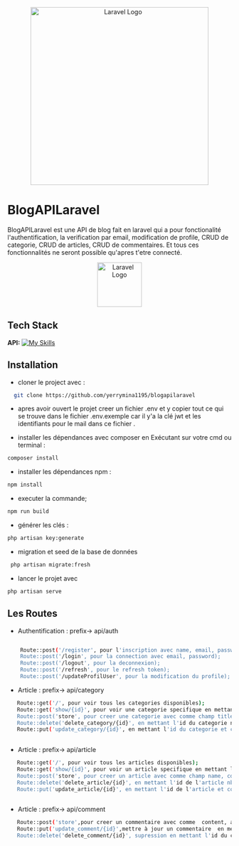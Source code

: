 <p align="center"><a href="https://laravel.com" target="_blank"><img src="https://raw.githubusercontent.com/laravel/art/master/logo-lockup/5%20SVG/2%20CMYK/1%20Full%20Color/laravel-logolockup-cmyk-red.svg" width="400" alt="Laravel Logo"></a></p>

# BlogAPILaravel

BlogAPILaravel est une API de blog fait en laravel qui a pour fonctionalité l'authentification, la verification par email, modification de profile, CRUD de categorie, CRUD de articles, CRUD de commentaires. Et tous ces fonctionnalités ne seront possible qu'apres t'etre connecté.



<p align="center"><a href="#" target="_blank"><img src="https://volkeno.com/images/logo.svg" width="100" alt="Laravel Logo"/></a></p>



## Tech Stack

**API:**  [![My Skills](https://skillicons.dev/icons?i=laravel&&theme=light)](https://skillicons.dev)





## Installation

- cloner le project avec :

```bash
  git clone https://github.com/yerrymina1195/blogapilaravel
```
- apres avoir ouvert le projet creer un fichier .env et y copier tout ce qui se trouve dans le fichier .env.exemple car il y'a la clé jwt et les identifiants pour le mail dans ce fichier  .

- installer les dépendances avec composer en Exécutant sur votre cmd ou terminal : 
```bash
composer install
```
- installer les dépendances npm :
```bash
npm install
```
- executer la commande;
```bash
npm run build
```
- générer les clés :
```bash
php artisan key:generate
```
- migration et seed de la base de données
```bash
 php artisan migrate:fresh
```
- lancer le projet avec
```bash
php artisan serve 
```
## Les Routes 
- Authentification : prefix-> api/auth
```bash

    Route::post('/register', pour l'inscription avec name, email, password, password_confirmation);
    Route::post('/login', pour la connection avec email, password);
    Route::post('/logout', pour la deconnexion);
    Route::post('/refresh', pour le refresh token);  
    Route::post('/updateProfilUser', pour la modification du profile);     
```

- Article : prefix-> api/category
```bash
   Route::get('/', pour voir tous les categories disponibles);
   Route::get('show/{id}', pour voir une categorie specifique en mettant l'id du categorie comme parametre);
   Route::post('store', pour creer une categorie avec comme champ title nb: auth necessaire );
   Route::delete('delete_category/{id}', en mettant l'id du categorie nb: auth necessaire );
   Route::put('update_category/{id}', en mettant l'id du categorie et comme champ title nb: auth necessaire   );
       
```

- Article : prefix-> api/article
```bash
   Route::get('/', pour voir tous les articles disponibles);
   Route::get('show/{id}', pour voir un article specifique en mettant l'id du article comme parametre);
   Route::post('store', pour creer un article avec comme champ name, content, category_Id, image(nullabe) nb: auth necessaire );
   Route::delete('delete_article/{id}', en mettant l'id de l'article nb: auth necessaire );
   Route::put('update_article/{id}', en mettant l'id de l'article et comme champ name, content, category_Id, image(nullabe) nb: auth necessaire   );
       
```

- Article : prefix-> api/comment
```bash
   Route::post('store',pour creer un commentaire avec comme  content, article_Id,  nb: auth necessaire );
   Route::put('update_comment/{id}',mettre à jour un commentaire  en mettant l'id du commentaire nb: auth necessaire);
   Route::delete('delete_comment/{id}', supression en mettant l'id du commentaire  nb: auth necessaire );

```


